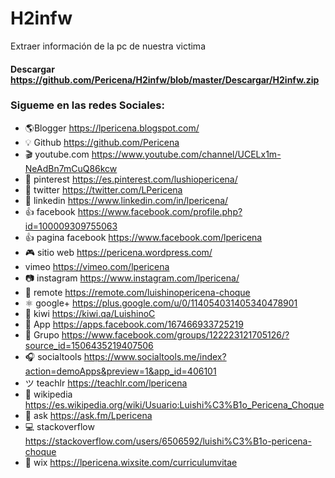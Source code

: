 # H2infw
Extraer información de la pc de nuestra victima
#### Descargar https://github.com/Pericena/H2infw/blob/master/Descargar/H2infw.zip

### Sigueme en las redes Sociales:
- 🌎Blogger          https://lpericena.blogspot.com/
- 💡 Github            https://github.com/Pericena
- 🎬 youtube.com  https://www.youtube.com/channel/UCELx1m-NeAdBn7mCuQ86kcw
- 📸 pinterest        https://es.pinterest.com/lushiopericena/
- 🐤 twitter             https://twitter.com/LPericena
- 👦 linkedin         https://www.linkedin.com/in/lpericena/
- 👍 facebook       https://www.facebook.com/profile.php?id=100009309755063
- 👍 pagina facebook  https://www.facebook.com/lpericena
- 🎮 sitio web        https://pericena.wordpress.com/
- vimeo         https://vimeo.com/lpericena
- 📷 instagram      https://www.instagram.com/lpericena/
- 🎁 remote      https://remote.com/luishinopericena-choque
- ⚛ google+   https://plus.google.com/u/0/114054031405340478901
- 🚀 kiwi       https://kiwi.qa/LuishinoC
- 📅 App    https://apps.facebook.com/167466933725219
- 👻 Grupo    https://www.facebook.com/groups/122223121705126/?source_id=1506435219407506
- 🎧 socialtools https://www.socialtools.me/index?action=demoApps&preview=1&app_id=406101
- ツ teachlr    https://teachlr.com/lpericena
- 📖  wikipedia  https://es.wikipedia.org/wiki/Usuario:Luishi%C3%B1o_Pericena_Choque
- 📧 ask          https://ask.fm/Lpericena
- 💻 stackoverflow  https://stackoverflow.com/users/6506592/luishi%C3%B1o-pericena-choque
- 📡 wix https://lpericena.wixsite.com/curriculumvitae
